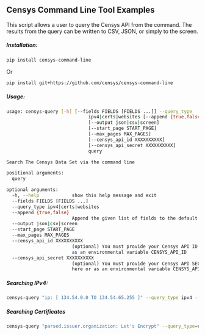 ## Censys Command Line Tool Examples

This script allows a user to query the Censys API from the command. The results from the query can be written to CSV, JSON, or simply to the screen.

##### Installation:
```bash
pip install censys-command-line
```

Or
```bash
pip install git+https://github.com/censys/censys-command-line
```

##### Usage:
```bash
usage: censys-query [-h] [--fields FIELDS [FIELDS ...]] --query_type
                              ipv4|certs|websites [--append {true,false}]
                              [--output json|csv|screen]
                              [--start_page START_PAGE]
                              [--max_pages MAX_PAGES]
                              [--censys_api_id XXXXXXXXXX]
                              [--censys_api_secret XXXXXXXXXX]
                              query

Search The Censys Data Set via the command line

positional arguments:
  query

optional arguments:
  -h, --help            show this help message and exit
  --fields FIELDS [FIELDS ...]
  --query_type ipv4|certs|websites
  --append {true,false}
                        Append the given list of fields to the default fields
  --output json|csv|screen
  --start_page START_PAGE
  --max_pages MAX_PAGES
  --censys_api_id XXXXXXXXXX
                        (optional) You must provide your Censys API ID here or
                        as an environmental variable CENSYS_API_ID
  --censys_api_secret XXXXXXXXXX
                        (optional) You must provide your Censys API SECRET
                        here or as an environmental variable CENSYS_API_SECRET

```

##### Searching IPv4:
```bash
censys-query "ip: [ 134.54.0.0 TO 134.54.65.255 ]" --query_type ipv4 --fields ip protocols --output json
```

##### Searching Certificates
```bash
censys-query "parsed.issuer.organization: Let's Encrypt" --query_type=certs
```